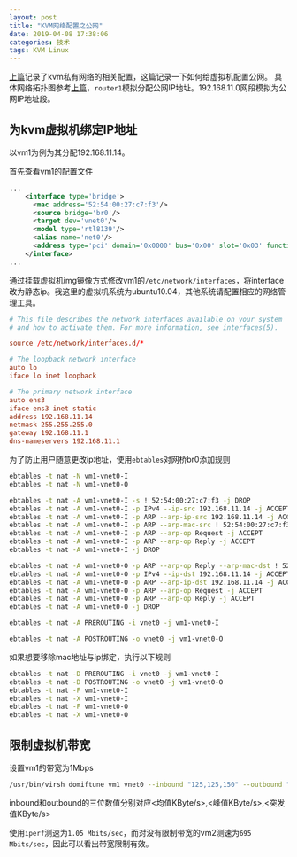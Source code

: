 ```yaml
---
layout: post
title: "KVM网络配置之公网"
date: 2019-04-08 17:38:06
categories: 技术
tags: KVM Linux
---
```


[上篇](/技术/2019/04/02/kvm_private_network_configure.html)记录了kvm私有网络的相关配置，这篇记录一下如何给虚拟机配置公网。
具体网络拓扑图参考[上篇](/技术/2019/04/02/kvm_private_network_configure.html)，`router1`模拟分配公网IP地址。192.168.11.0网段模拟为公网IP地址段。

## 为kvm虚拟机绑定IP地址

以vm1为例为其分配192.168.11.14。

首先查看vm1的配置文件

```xml
...
    <interface type='bridge'>
      <mac address='52:54:00:27:c7:f3'/>
      <source bridge='br0'/>
      <target dev='vnet0'/>
      <model type='rtl8139'/>
      <alias name='net0'/>
      <address type='pci' domain='0x0000' bus='0x00' slot='0x03' function='0x0'/>
    </interface>
...
```

通过挂载虚拟机img镜像方式修改vm1的`/etc/network/interfaces`，将interface改为静态ip。我这里的虚拟机系统为ubuntu10.04，其他系统请配置相应的网络管理工具。

```conf
# This file describes the network interfaces available on your system
# and how to activate them. For more information, see interfaces(5).

source /etc/network/interfaces.d/*

# The loopback network interface
auto lo
iface lo inet loopback

# The primary network interface
auto ens3
iface ens3 inet static
address 192.168.11.14
netmask 255.255.255.0
gateway 192.168.11.1
dns-nameservers 192.168.11.1
```

为了防止用户随意更改ip地址，使用`ebtables`对网桥br0添加规则

```bash
ebtables -t nat -N vm1-vnet0-I
ebtables -t nat -N vm1-vnet0-O

ebtables -t nat -A vm1-vnet0-I -s ! 52:54:00:27:c7:f3 -j DROP
ebtables -t nat -A vm1-vnet0-I -p IPv4 --ip-src 192.168.11.14 -j ACCEPT
ebtables -t nat -A vm1-vnet0-I -p ARP --arp-ip-src 192.168.11.14 -j ACCEPT
ebtables -t nat -A vm1-vnet0-I -p ARP --arp-mac-src ! 52:54:00:27:c7:f3 -j DROP
ebtables -t nat -A vm1-vnet0-I -p ARP --arp-op Request -j ACCEPT
ebtables -t nat -A vm1-vnet0-I -p ARP --arp-op Reply -j ACCEPT
ebtables -t nat -A vm1-vnet0-I -j DROP

ebtables -t nat -A vm1-vnet0-O -p ARP --arp-op Reply --arp-mac-dst ! 52:54:00:27:c7:f3 -j DROP
ebtables -t nat -A vm1-vnet0-O -p IPv4 --ip-dst 192.168.11.14 -j ACCEPT
ebtables -t nat -A vm1-vnet0-O -p ARP --arp-ip-dst 192.168.11.14 -j ACCEPT
ebtables -t nat -A vm1-vnet0-O -p ARP --arp-op Request -j ACCEPT
ebtables -t nat -A vm1-vnet0-O -p ARP --arp-op Reply -j ACCEPT
ebtables -t nat -A vm1-vnet0-O -j DROP

ebtables -t nat -A PREROUTING -i vnet0 -j vm1-vnet0-I

ebtables -t nat -A POSTROUTING -o vnet0 -j vm1-vnet0-O
```

如果想要移除mac地址与ip绑定，执行以下规则

```bash
ebtables -t nat -D PREROUTING -i vnet0 -j vm1-vnet0-I
ebtables -t nat -D POSTROUTING -o vnet0 -j vm1-vnet0-O
ebtables -t nat -F vm1-vnet0-I
ebtables -t nat -X vm1-vnet0-I
ebtables -t nat -F vm1-vnet0-O
ebtables -t nat -X vm1-vnet0-O
```

## 限制虚拟机带宽

设置vm1的带宽为1Mbps

```bash
/usr/bin/virsh domiftune vm1 vnet0 --inbound "125,125,150" --outbound "125,125,150" --live
```

inbound和outbound的三位数值分别对应<均值KByte/s>,<峰值KByte/s>,<突发值KByte/s>

使用`iperf`测速为`1.05 Mbits/sec`，而对没有限制带宽的vm2测速为`695 Mbits/sec`，因此可以看出带宽限制有效。
